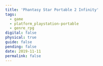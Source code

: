 ```yaml
---
title: 'Phantasy Star Portable 2 Infinity'
tags:
  - game
  - platform_playstation-portable
  - genre_rpg
digital: false
physical: true
guide: false
pending: false
date: 2019-11-11
permalink: false
---
```

